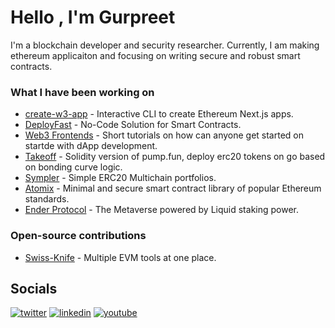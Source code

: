 # Hello , I'm Gurpreet

I'm a blockchain developer and security researcher. Currently, I am making ethereum applicaiton and focusing on writing secure and robust smart contracts.

### What I have been working on

- [create-w3-app](https://github.com/gopiinho/create-w3-app) - Interactive CLI to create Ethereum Next.js apps. 
- [DeployFast](https://deployfast.xyz) - No-Code Solution for Smart Contracts.
- [Web3 Frontends](https://frontends.gopinho.com/) - Short tutorials on how can anyone get started on startde with dApp development.
- [Takeoff](https://takeoff.gopinho.com/) - Solidity version of pump.fun, deploy erc20 tokens on go based on bonding curve logic.
- [Sympler](https://sympler.xyz) - Simple ERC20 Multichain portfolios.
- [Atomix](https://github.com/gopiinho/atomix) - Minimal and secure smart contract library of popular Ethereum standards.
- [Ender Protocol](https://enderprotocol.io) - The Metaverse powered by Liquid staking power.

### Open-source contributions

- [Swiss-Knife](https://github.com/swiss-knife-xyz/swiss-knife) - Multiple EVM tools at one place.

##  Socials

<p><a target="_blank" href="https://twitter.com/gopiinho" style="display: inline-block;"><img src="https://img.shields.io/badge/twitter-x?style=for-the-badge&logo=x&logoColor=white&color=#0f1419" alt="twitter" /></a>
<a target="_blank" href="https://www.linkedin.com/in/gopinho" style="display: inline-block;"><img src="https://img.shields.io/badge/linkedin-logo?style=for-the-badge&logo=linkedin&logoColor=white&color=#0a77b6" alt="linkedin" /></a>
<a target="_blank" href="https://www.youtube.com/@gopiinho" style="display: inline-block;"><img src="https://img.shields.io/badge/youtube-logo?style=for-the-badge&logo=youtube&logoColor=white&color=#cc0000" alt="youtube" /></a></p>
